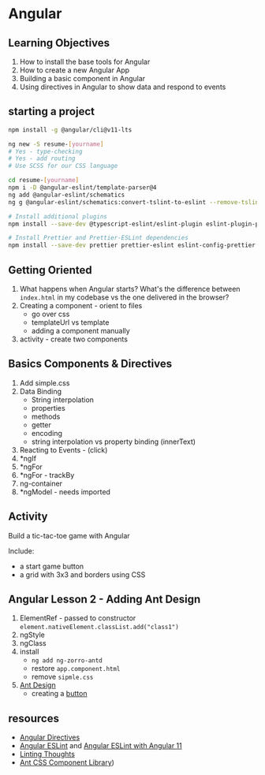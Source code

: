 # Angular

## Learning Objectives

1. How to install the base tools for Angular
2. How to create a new Angular App
3. Building a basic component in Angular
4. Using directives in Angular to show data and respond to events

## starting a project

```bash
npm install -g @angular/cli@v11-lts

ng new -S resume-[yourname]
# Yes - type-checking
# Yes - add routing
# Use SCSS for our CSS language

cd resume-[yourname]
npm i -D @angular-eslint/template-parser@4
ng add @angular-eslint/schematics
ng g @angular-eslint/schematics:convert-tslint-to-eslint --remove-tslint-if-no-more-tslint-targets --ignore-existing-tslint-config

# Install additional plugins
npm install --save-dev @typescript-eslint/eslint-plugin eslint-plugin-prettier

# Install Prettier and Prettier-ESLint dependencies
npm install --save-dev prettier prettier-eslint eslint-config-prettier
```

## Getting Oriented

1. What happens when Angular starts? What's the difference between `index.html` in my codebase vs the one delivered in the browser?
1. Creating a component - orient to files
    - go over css
    - templateUrl vs template
    - adding a component manually
1. activity - create two components

## Basics Components & Directives

1. Add simple.css
1. Data Binding
    - String interpolation
    - properties
    - methods
    - getter
    - encoding
    - string interpolation vs property binding (innerText)
1. Reacting to Events - (click)
1. *ngIf
1. *ngFor
1. *ngFor - trackBy
1. ng-container
1. *ngModel - needs imported

## Activity

Build a tic-tac-toe game with Angular

Include:

- a start game button
- a grid with 3x3 and borders using CSS

## Angular Lesson 2 - Adding Ant Design

1. ElementRef - passed to constructor `element.nativeElement.classList.add("class1")`
1. ngStyle
1. ngClass
1. install
    - `ng add ng-zorro-antd`
    - restore `app.component.html`
    - remove `sipmle.css`
1. [Ant Design](https://ng.ant.design)
    - creating a [button](https://ng.ant.design/components/button/en)

## resources

- [Angular Directives](https://angular.io/guide/built-in-directives)
- [Angular ESLint](https://github.com/angular-eslint/angular-eslint) and [Angular ESLint with Angular 11](https://github.com/angular-eslint/angular-eslint#quick-start-with-angular-before-v12)
- [Linting Thoughts](https://dev.to/dreiv/using-eslint-and-prettier-with-vscode-in-an-angular-project-42ib)
- [Ant CSS Component Library](https://ng.ant.design/docs/introduce/en))
